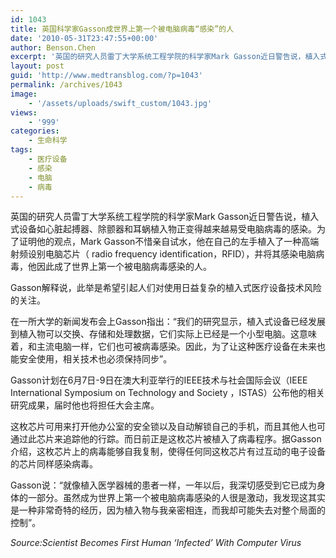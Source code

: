 ```yaml
---
id: 1043
title: 英国科学家Gasson成世界上第一个被电脑病毒“感染”的人
date: '2010-05-31T23:47:55+00:00'
author: Benson.Chen
excerpt: '英国的研究人员雷丁大学系统工程学院的科学家Mark Gasson近日警告说，植入式设备如心脏起搏器、除颤器和耳蜗植入物正变得越来越易受电脑病毒的感染。为了证明他的观点，Mark Gasson不惜亲自试水，他在自己的左手植入了一种高端射频设别电脑芯片（ radio frequency identification，RFID），并将其感染电脑病毒，他因此成了世界上第一个被电脑病毒感染的人。'
layout: post
guid: 'http://www.medtransblog.com/?p=1043'
permalink: /archives/1043
image:
    - '/assets/uploads/swift_custom/1043.jpg'
views:
    - '999'
categories:
    - 生命科学
tags:
    - 医疗设备
    - 感染
    - 电脑
    - 病毒
---
```


英国的研究人员雷丁大学系统工程学院的科学家Mark Gasson近日警告说，植入式设备如心脏起搏器、除颤器和耳蜗植入物正变得越来越易受电脑病毒的感染。为了证明他的观点，Mark Gasson不惜亲自试水，他在自己的左手植入了一种高端射频设别电脑芯片（ radio frequency identification，RFID），并将其感染电脑病毒，他因此成了世界上第一个被电脑病毒感染的人。

Gasson解释说，此举是希望引起人们对使用日益复杂的植入式医疗设备技术风险的关注。

在一所大学的新闻发布会上Gasson指出：“我们的研究显示，植入式设备已经发展到植入物可以交换、存储和处理数据，它们实际上已经是一个小型电脑。这意味着，和主流电脑一样，它们也可被病毒感染。因此，为了让这种医疗设备在未来也能安全使用，相关技术也必须保持同步”。

Gasson计划在6月7日-9日在澳大利亚举行的IEEE技术与社会国际会议（IEEE International Symposium on Technology and Society ，ISTAS）公布他的相关研究成果，届时他也将担任大会主席。

这枚芯片可用来打开他办公室的安全锁以及自动解锁自己的手机，而且其他人也可通过此芯片来追踪他的行踪。而日前正是这枚芯片被植入了病毒程序。据Gasson介绍，这枚芯片上的病毒能够自我复制，使得任何同这枚芯片有过互动的电子设备的芯片同样感染病毒。

Gasson说：“就像植入医学器械的患者一样，一年以后，我深切感受到它已成为身体的一部分。虽然成为世界上第一个被电脑病毒感染的人很是激动，我发现这其实是一种非常奇特的经历，因为植入物与我亲密相连，而我却可能失去对整个局面的控制”。

*Source:Scientist Becomes First Human ‘Infected’ With Computer Virus*
